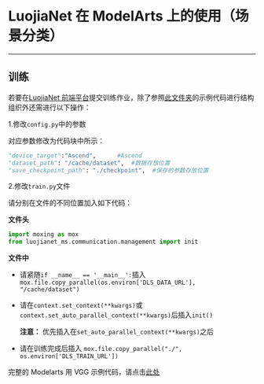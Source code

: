 # LuojiaNet 在 ModelArts 上的使用（场景分类）

---

## 训练

若要在[LuojiaNet 前端平台](http://58.48.42.237/luojiaNet/)提交训练作业，除了参照[此文件夹](https://gitee.com/mindspore/luojianet/tree/master/model_zoo/rs_scene_classification)的示例代码进行结构组织外还需进行以下操作：

1.修改`config.py`中的参数

对应参数修改为代码块中所示：

```python
"device_target":"Ascend",      #Ascend
"dataset_path": "/cache/dataset",  #数据存放位置
"save_checkpoint_path": "./checkpoint",  #保存的参数存放位置
```

2.修改`train.py`文件

请分别在文件的不同位置加入如下代码：

**文件头**

```python
import moxing as mox
from luojianet_ms.communication.management import init
```

**文件中**

- 请紧随`if __name__ == '__main__':`插入
  `mox.file.copy_parallel(os.environ['DLS_DATA_URL'], "/cache/dataset")`

- 请在`context.set_context(**kwargs)`或`context.set_auto_parallel_context(**kwargs)`后插入`init()`

  **注意：** 优先插入在`set_auto_parallel_context(**kwargs)`之后

- 请在训练完成后插入
  `mox.file.copy_parallel("./", os.environ['DLS_TRAIN_URL'])`

完整的 Modelarts 用 VGG 示例代码，请点击[此处](https://gitee.com/mindspore/luojianet/tree/master/model_zoo/rs_scene_classification/VGG_For_Modelarts)

